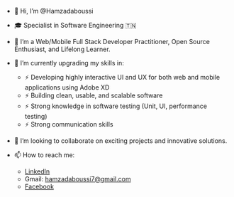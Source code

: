 
- 👋 Hi, I’m @Hamzadaboussi
- 🎓 Specialist in Software Engineering 🇹🇳
- 👀 I’m a Web/Mobile Full Stack Developer Practitioner, Open Source Enthusiast, and Lifelong Learner.
- 🌱 I’m currently upgrading my skills in:

  * ⚡ Developing highly interactive UI and UX for both web and mobile applications using Adobe XD
  * ⚡ Building clean, usable, and scalable software
  * ⚡ Strong knowledge in software testing (Unit, UI, performance testing)
  * ⚡ Strong communication skills

- 💞️ I’m looking to collaborate on exciting projects and innovative solutions.
- 📫 How to reach me:
  * [LinkedIn](https://www.linkedin.com/in/daboussi-hamza-73a322216/)
  * Gmail: hamzadaboussi7@gmail.com
  * [Facebook](https://www.facebook.com/hamza.daboussi.35)
  
<!---
Hamzadaboussi/Hamzadaboussi is a ✨ special ✨ repository because its `README.md` (this file) appears on your GitHub profile.
You can click the Preview link to take a look at your changes.
--->
